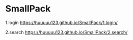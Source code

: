 # SmallPack
1.login   https://huuuuu123.github.io/SmallPack/1.login/


2.search  https://huuuuu123.github.io/SmallPack/2.search/
